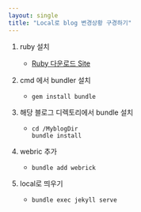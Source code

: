 ```yaml
---
layout: single
title: "Local로 blog 변경상황 구경하기"
---
```


1. ruby 설치
   - [Ruby 다운로드 Site](https://www.ruby-lang.org/en/downloads/)
1. cmd 에서 bundler 설치
   - ```
     gem install bundle
     ```
1. 해당 블로그 디렉토리에서 bundle 설치

   - ```
     cd /MyblogDir
     bundle install
     ```

1. webric 추가
   - ```
     bundle add webrick
     ```
1. local로 띄우기

   - ```
     bundle exec jekyll serve
     ```

